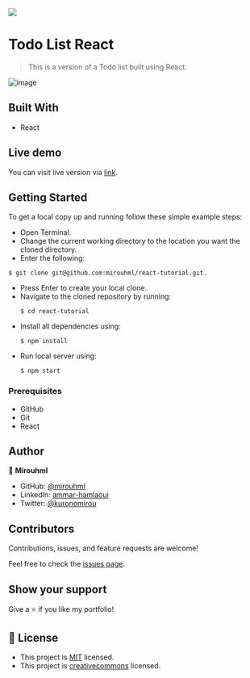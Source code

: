 ![](https://img.shields.io/badge/Microverse-blueviolet)

# Todo List React

>This is a version of a Todo list built using React.

![image](https://user-images.githubusercontent.com/20567503/159280376-02668feb-ea16-4df0-a58e-5849e443423f.png)

## Built With

- React

## Live demo

You can visit live version via [link](https://mirouhml.github.io/react-tutorial/).

## Getting Started

To get a local copy up and running follow these simple example steps:
- Open Terminal.
- Change the current working directory to the location you want the cloned directory.
- Enter the following:
```
$ git clone git@github.com:mirouhml/react-tutorial.git.
```
- Press Enter to create your local clone.
- Navigate to the cloned repository by running:
    ```
    $ cd react-tutorial
    ```
- Install all dependencies using:
    ``` 
    $ npm install
    ```
- Run local server using:
    ``` 
    $ npm start
    ```

### Prerequisites
- GitHub
- Git
- React


## Author

👤 **Mirouhml**

- GitHub: [@mirouhml](https://github.com/mirouhml)
- LinkedIn: [ammar-hamlaoui](https://www.linkedin.com/in/ammar-hamlaoui-514909189/)
- Twitter: [@kuronomirou](https://twitter.com/kuronomirou)

## Contributors

Contributions, issues, and feature requests are welcome!

Feel free to check the [issues page](https://github.com/mirouhml/react-tutorial/issues).

## Show your support

Give a ⭐️ if you like my portfolio!

## 📝 License

- This project is [MIT](./LICENSE) licensed.
- This project is [creativecommons](https://creativecommons.org/licenses/by-nc/4.0/) licensed.
